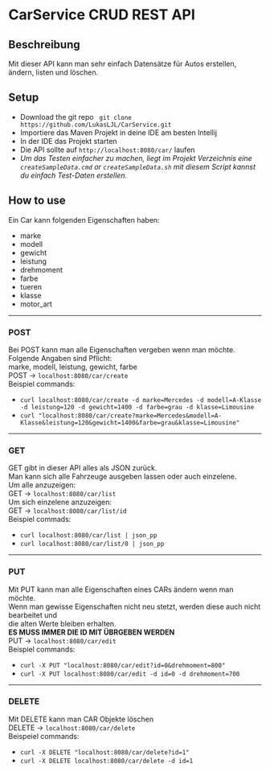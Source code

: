 # CarService CRUD REST API
## Beschreibung
Mit dieser API kann man sehr einfach Datensätze für Autos erstellen, ändern, listen und löschen.
## Setup
- Download the git repo `` git clone https://github.com/LukasLJL/CarService.git`` 
- Importiere das Maven Projekt in deine IDE am besten Intellij
- In der IDE das Projekt starten
- Die API sollte auf ``http://localhost:8080/car/`` laufen
- *Um das Testen einfacher zu machen, liegt im Projekt Verzeichnis eine ``createSampleData.cmd`` or ``createSampleData.sh``
mit diesem Script kannst du einfach Test-Daten erstellen.*
## How to use
Ein Car kann folgenden Eigenschaften haben:
- marke
- modell
- gewicht
- leistung
- drehmoment
- farbe
- tueren
- klasse
- motor_art
---
### POST
Bei POST kann man alle Eigenschaften vergeben wenn man möchte.\
Folgende Angaben sind Pflicht:\
marke, modell, leistung, gewicht, farbe\
POST -> ``localhost:8080/car/create``\
Beispiel commands:
- ``curl localhost:8080/car/create -d marke=Mercedes -d modell=A-Klasse -d leistung=120 -d gewicht=1400 -d farbe=grau -d klasse=Limousine``
- ``curl "localhost:8080/car/create?marke=Mercedes&modell=A-Klasse&leistung=120&gewicht=1400&farbe=grau&klasse=Limousine"``

---
### GET
GET gibt in dieser API alles als JSON zurück.\
Man kann sich alle Fahrzeuge ausgeben lassen oder auch einzelene.\
Um alle anzuzeigen:\
GET -> ``localhost:8080/car/list``\
Um sich einzelene anzuzeigen:\
GET -> ``localhost:8080/car/list/id``\
Beispiel commads:
- ``curl localhost:8080/car/list | json_pp``
- ``curl localhost:8080/car/list/0 | json_pp``

---
### PUT
Mit PUT kann man alle Eigenschaften eines CARs ändern wenn man möchte.\
Wenn man gewisse Eigenschaften nicht neu stetzt, werden diese auch nicht bearbeitet und\
die alten Werte bleiben erhalten.\
**ES MUSS IMMER DIE ID MIT ÜBRGEBEN WERDEN**\
PUT -> ``localhost:8080/car/edit``\
Beispiel commands:
- ``curl -X PUT "localhost:8080/car/edit?id=0&drehmoment=800"``
- ``curl -X PUT localhost:8080/car/edit -d id=0 -d drehmoment=700``

---
### DELETE
Mit DELETE kann man CAR Objekte löschen\
DELETE -> ``localhost:8080/car/delete``\
Beispeiel commands:
- ``curl -X DELETE "localhost:8080/car/delete?id=1"``
- ``curl -X DELETE localhost:8080/car/delete -d id=1``
